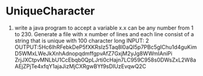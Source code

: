 # UniqueCharacter
1)    write a java program to accept a variable x.x can be any number from 1 to 230.
       Generate a file with x number of lines and each line consist of a string that is unique with 100 character long
     INPUT: 2
     OUTPUT:5Hc6lhRFebkDeP5fXKRsIz5Taq8l0aQI5p7PBc5gIChu1d4guKimD5WMxLWeJkXnhAdnopqdmffgpvAfZ7GxjM2yJg8WWmIAniPi
            ZrjJXCtpvMNLbU1CcEbqb0QpLJrti0cHajn7LC959C958s0DWsZxL2W8aAEjZPjTe4xfqY1ajaJizMjCXRgwBYf9sDIUzEvqwQ2C

